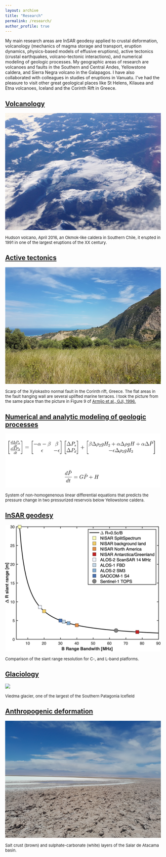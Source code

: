 ```yaml
---
layout: archive
title: "Research"
permalink: /research/
author_profile: true
---
```


My main research areas are InSAR geodesy applied to crustal deformation, volcanology (mechanics of magma storage and transport, eruption dynamics, physics-based models of  effusive eruptions), active tectonics (crustal earthquakes, volcano-tectonic interactions), and numerical modeling of geologic processes. My geographic areas of research are volcanoes and faults in the Southern and Central Andes, Yellowstone caldera, and Sierra Negra volcano in the Galapagos. I have also collaborated with colleagues in studies of eruptions in Vanuatu. I've had the pleasure to visit other great geological places like St Helens, Kilauea and Etna volcanoes, Iceland and the Corinth Rift in Greece.

<h2><b><a href="https://fdelgadodelapuente.github.io/research/volcano">Volcanology</a></b></h2> 


<img style="float: center;" src="/images/hudson.jpg" style="width:400px;">
<p style="font-size:small">Hudson volcano, April 2016, an Okmok-like caldera in Southern Chile, it erupted in 1991 in one of the largest eruptions of the XX century.</p> 

<h2><b><a href="https://fdelgadodelapuente.github.io/research/tectonics">Active tectonics</a></b></h2>



<img style="float: center;" src="/images/xylo.png" style="width:400px;">
<p style="font-size:small">Scarp of the Xylokastro normal fault in the Corinth rift, Greece. The flat areas in the fault hanging wall are several uplifted marine terraces. I took the picture from the same place than the picture in Figure 9 of <a href="https://hal.archives-ouvertes.fr/hal-01400415/file/Geophys.%20J.%20Int.-1996-Armijo-11-53.pdf">Armijo et al., GJI, 1996.</a></p> 


<h2><b><a href="https://fdelgadodelapuente.github.io/research/models">Numerical and analytic modeling of geologic processes</a></b></h2> 

<img style="float: center;" src="/images/edo.png" style="width:500px;">
<p style="font-size:small">System of non-homogenenous linear differential equations that predicts the pressure change in two pressurized reservois below Yellowstone caldera.</p> 

<h2><b><a href="https://fdelgadodelapuente.github.io/research/insar">InSAR geodesy</a></b></h2> 
<img style="float: center;" src="/images/range_res_Lband.png" style="width:400px;">
<p style="font-size:small">Comparison of the slant range resolution for C-, and L-band platforms.</p> 

<h2><b><a href="https://fdelgadodelapuente.github.io/research/glacier">Glaciology</a></b></h2> 
<img style="float: center;" src="/images/Aysen2011_244.JPG" style="width:500px;">
<p style="font-size:small">Viedma glacier, one of the largest of the Southern Patagonia Icefield</p> 

<h2><b><a href="https://fdelgadodelapuente.github.io/research/h2o">Anthropogenic deformation</a></b></h2> 
<img style="float: center;" src="/images/20230118_145727.jpg" style="width:500px;">
<p style="font-size:small">Salt crust (brown) and sulphate-carbonate (white) layers of the Salar de Atacama basin.</p> 
